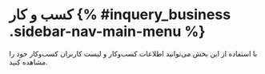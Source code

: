 # کسب و کار {% #inquery_business .sidebar-nav-main-menu %}
با استفاده از این بخش می‌توانید اطلاعات کسب‌وکار و لیست کاربران کسب‌وکار خود را مشاهده کنید.